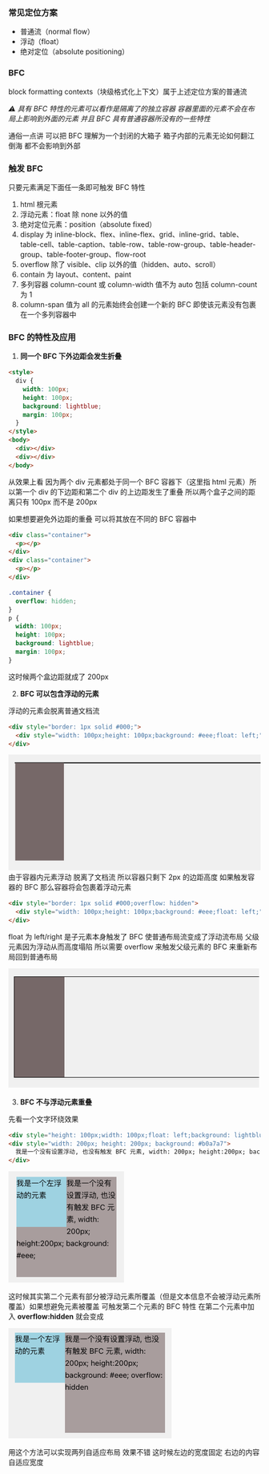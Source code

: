 ### 常见定位方案

- 普通流（normal flow）
- 浮动（float）
- 绝对定位（absolute positioning）

### BFC

block formatting contexts（块级格式化上下文）属于上述定位方案的普通流

_⚠️ 具有 BFC 特性的元素可以看作是隔离了的独立容器 容器里面的元素不会在布局上影响到外面的元素 并且 BFC 具有普通容器所没有的一些特性_

通俗一点讲 可以把 BFC 理解为一个封闭的大箱子 箱子内部的元素无论如何翻江倒海 都不会影响到外部

### 触发 BFC

只要元素满足下面任一条即可触发 BFC 特性

1. html 根元素
2. 浮动元素：float 除 none 以外的值
3. 绝对定位元素：position（absolute fixed）
4. display 为 inline-block、flex、inline-flex、grid、inline-grid、table、table-cell、table-caption、table-row、table-row-group、table-header-group、table-footer-group、flow-root
5. overflow 除了 visible、clip 以外的值（hidden、auto、scroll）
6. contain 为 layout、content、paint
7. 多列容器 column-count 或 column-width 值不为 auto 包括 column-count 为 1
8. column-span 值为 all 的元素始终会创建一个新的 BFC 即使该元素没有包裹在一个多列容器中

### BFC 的特性及应用

1. **同一个 BFC 下外边距会发生折叠**

```html
<style>
  div {
    width: 100px;
    height: 100px;
    background: lightblue;
    margin: 100px;
  }
</style>
<body>
  <div></div>
  <div></div>
</body>
```

从效果上看 因为两个 div 元素都处于同一个 BFC 容器下（这里指 html 元素）所以第一个 div 的下边距和第二个 div 的上边距发生了重叠 所以两个盒子之间的距离只有 100px 而不是 200px

如果想要避免外边距的重叠 可以将其放在不同的 BFC 容器中

```html
<div class="container">
  <p></p>
</div>
<div class="container">
  <p></p>
</div>
```

```css
.container {
  overflow: hidden;
}
p {
  width: 100px;
  height: 100px;
  background: lightblue;
  margin: 100px;
}
```

这时候两个盒边距就成了 200px

2. **BFC 可以包含浮动的元素**

浮动的元素会脱离普通文档流

```html
<div style="border: 1px solid #000;">
  <div style="width: 100px;height: 100px;background: #eee;float: left;"></div>
</div>
```

![bfc-1](../pictures/bfc-1.png)
由于容器内元素浮动 脱离了文档流 所以容器只剩下 2px 的边距高度 如果触发容器的 BFC 那么容器将会包裹着浮动元素

```html
<div style="border: 1px solid #000;overflow: hidden">
  <div style="width: 100px;height: 100px;background: #eee;float: left;"></div>
</div>
```

float 为 left/right 是子元素本身触发了 BFC 使普通布局流变成了浮动流布局 父级元素因为浮动从而高度塌陷 所以需要 overflow 来触发父级元素的 BFC 来重新布局回到普通布局

![bfc-1](../pictures/bfc-2.png)

3. **BFC 不与浮动元素重叠**

先看一个文字环绕效果

```html
<div style="height: 100px;width: 100px;float: left;background: lightblue">我是一个左浮动的元素</div>
<div style="width: 200px; height: 200px; background: #b0a7a7">
  我是一个没有设置浮动, 也没有触发 BFC 元素, width: 200px; height:200px; background: #eee;
</div>
```

![bfc-3](../pictures/bfc-3.png)

这时候其实第二个元素有部分被浮动元素所覆盖（但是文本信息不会被浮动元素所覆盖）如果想避免元素被覆盖 可触发第二个元素的 BFC 特性 在第二个元素中加入 **overflow:hidden** 就会变成

![bfc-4](../pictures/bfc-4.png)

用这个方法可以实现两列自适应布局 效果不错 这时候左边的宽度固定 右边的内容自适应宽度
